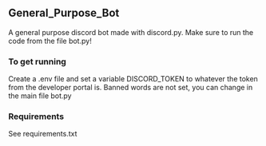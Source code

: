 ## General_Purpose_Bot
A general purpose discord bot made with discord.py.
Make sure to run the code from the file bot.py!









### To get running
Create a .env file and set a variable DISCORD_TOKEN to whatever the token from the developer portal is.
Banned words are not set, you can change in the main file bot.py









### Requirements
See requirements.txt
